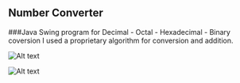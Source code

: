 ## Number Converter
###Java Swing program for Decimal - Octal - Hexadecimal - Binary coversion
I used a proprietary algorithm for conversion and addition.

![Alt text](http://i.imgur.com/7nq4741.png)


![Alt text](http://i.imgur.com/WGbWs28.png)
